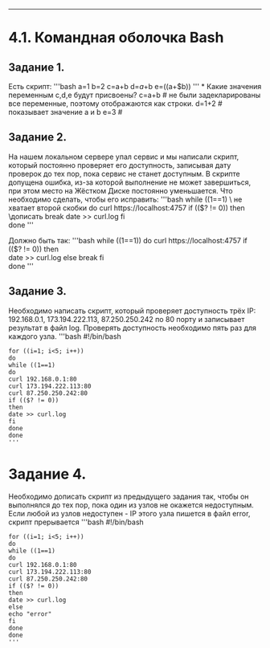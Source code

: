 ****
# 4.1. Командная оболочка Bash


## Задание 1. 
Есть скрипт:
    '''bash
    a=1
    b=2
    c=a+b
    d=$a+$b
    e=$(($a+$b))
    '''
    * Какие значения переменным c,d,e будут присвоены?
        c=a+b 	# не были задекларированы все переменные, поэтому отображаются как строки.
        d=1+2 	# показывает значение a и b
        e=3	#


## Задание 2. 
На нашем локальном сервере упал сервис и мы написали скрипт, который постоянно 
проверяет его доступность, записывая дату проверок до тех пор, пока сервис не станет 
доступным. В скрипте допущена ошибка, из-за которой выполнение не может завершиться, 
при этом место на Жёстком Диске постоянно уменьшается. Что необходимо сделать, чтобы 
его исправить:
    '''bash
    while ((1==1)  		\\ не хватает второй скобки
    do
    curl https://localhost:4757
    if (($? != 0))
    then  			\\дописать break
    date >> curl.log
    fi			
    done
    '''

Должно быть так:
    '''bash
    while ((1==1))
    do
    curl https://localhost:4757
    if (($? != 0))
    then  			
    date >> curl.log
    else
    break
    fi			
    done
    '''


## Задание 3. 
Необходимо написать скрипт, который проверяет доступность 
трёх IP: 192.168.0.1, 173.194.222.113, 87.250.250.242 по 80 порту и записывает 
результат в файл log. Проверять доступность необходимо пять раз для каждого узла.
    '''bash
    #!/bin/bash

    for ((i=1; i<5; i++))
    do 
    while ((1==1)
    do
    curl 192.168.0.1:80
    curl 173.194.222.113:80 
    curl 87.250.250.242:80
    if (($? != 0))
    then
    date >> curl.log
    fi
    done
    done
    '''

# Задание 4. 
Необходимо дописать скрипт из предыдущего задания так, чтобы он выполнялся до тех пор, 
пока один из узлов не окажется недоступным. Если любой из узлов недоступен - IP этого узла 
пишется в файл error, скрипт прерывается
    '''bash
    #!/bin/bash

    for ((i=1; i<5; i++))
    do 
    while ((1==1)
    do
    curl 192.168.0.1:80
    curl 173.194.222.113:80 
    curl 87.250.250.242:80
    if (($? != 0))
    then
    date >> curl.log
    else
    echo "error"
    fi
    done
    done
    '''
